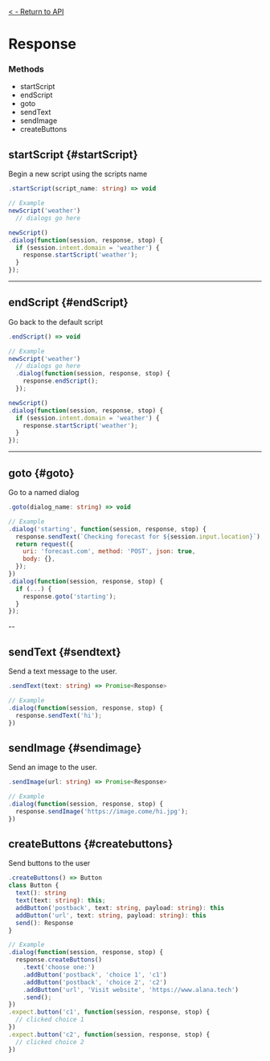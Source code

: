 [< - Return to API](/api/introduction.md)

# Response

### Methods
- startScript
- endScript
- goto
- sendText
- sendImage
- createButtons

## startScript {#startScript}
Begin a new script using the scripts name
```typescript
.startScript(script_name: string) => void
```
```javascript
// Example
newScript('weather')
  // dialogs go here

newScript()
.dialog(function(session, response, stop) {
  if (session.intent.domain = 'weather') {
    response.startScript('weather');
  }
});
```
---
## endScript {#endScript}
Go back to the default script
```typescript
.endScript() => void
```
```javascript
// Example
newScript('weather')
  // dialogs go here
  .dialog(function(session, response, stop) {
    response.endScript();
  });

newScript()
.dialog(function(session, response, stop) {
  if (session.intent.domain = 'weather') {
    response.startScript('weather');
  }
});
```
---
## goto {#goto}
Go to a named dialog
```typescript
.goto(dialog_name: string) => void
```
```javascript
// Example
.dialog('starting', function(session, response, stop) {
  response.sendText(`Checking forecast for ${session.input.location}`);
  return request({
    uri: 'forecast.com', method: 'POST', json: true,
    body: {},
  });
})
.dialog(function(session, response, stop) {
  if (...) {
    response.goto('starting');
  }
});
```
--
## sendText {#sendtext}
Send a text message to the user.
```typescript
.sendText(text: string) => Promise<Response>
```
```javascript
// Example
.dialog(function(session, response, stop) {
  response.sendText('hi');
})
```

## sendImage {#sendimage}
Send an image to the user.
```typescript
.sendImage(url: string) => Promise<Response>
```
```javascript
// Example
.dialog(function(session, response, stop) {
  response.sendImage('https://image.come/hi.jpg');
})
```

## createButtons {#createbuttons}
Send buttons to the user
```typescript
.createButtons() => Button
class Button {
  text(): string
  text(text: string): this;
  addButton('postback', text: string, payload: string): this
  addButton('url', text: string, payload: string): this
  send(): Response
}
```
```javascript
// Example
.dialog(function(session, response, stop) {
  response.createButtons()
    .text('choose one:')
    .addButton('postback', 'choice 1', 'c1')
    .addButton('postback', 'choice 2', 'c2')
    .addButton('url', 'Visit website', 'https://www.alana.tech')
    .send();
})
.expect.button('c1', function(session, response, stop) {
  // clicked choice 1
})
.expect.button('c2', function(session, response, stop) {
  // clicked choice 2
})
```